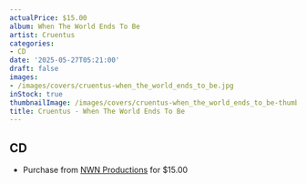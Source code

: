 ```yaml
---
actualPrice: $15.00
album: When The World Ends To Be
artist: Cruentus
categories:
- CD
date: '2025-05-27T05:21:00'
draft: false
images:
- /images/covers/cruentus-when_the_world_ends_to_be.jpg
inStock: true
thumbnailImage: /images/covers/cruentus-when_the_world_ends_to_be-thumb.jpg
title: Cruentus - When The World Ends To Be
---
```


## CD
* Purchase from [NWN Productions](http://shop.nwnprod.com/index.php?route=product/product&path=93&product_id=61707&sort=pd.name&order=ASC) for $15.00
